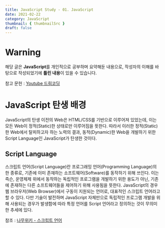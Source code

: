 ```yaml
---
title: JavaScript Study - 01. JavaScript
date: 2021-02-22
category: JavaScript
thumbnail: { thumbnailSrc }
draft: false
---
```


# Warning
해당 글은 **JavaScript**를 개인적으로 공부하며 요약해둔 내용으로, 
작성자의 이해를 바탕으로 작성되었기에 **틀린 내용**이 있을 수 있습니다.    

참고 문헌 : [Youtube 드림코딩](https://www.youtube.com/watch?v=wcsVjmHrUQg&list=PLv2d7VI9OotTVOL4QmPfvJWPJvkmv6h-2)


# JavaScript 탄생 배경
JavaScript의 탄생 이전의 Web은 HTML/CSS를 기반으로 이루어져 있었는데, 이는 모든 Web이 정적(Static)한 상태로만 이루어짐을 뜻한다. 따라서 이러한 정적(Static)한 Web에서 탈피하고자 하는 노력의 결과, 동적(Dynamic)한 Web을 개발하기 위한 Script Language인 JavaScript가 탄생한 것이다.    

## Script Language
스크립트 언어(Script Language)란 프로그래밍 언어(Programming Language)의 한 종류로, 기존에 이미 존재하는 소프트웨어(Software)를 동작하기 위해 쓰인다. 이는 즉슨, 운영체제 위에서 동작하는 독립적인 프로그램을 개발하기 위한 용도가 아닌, 기존에 존재하는 다른 소프트웨어들을 제어하기 위해 사용됨을 뜻한다. JavaScript의 경우 웹 브라우저(Web Browser)에서 구동이 지원되는 언어로, 대표적인 스크립트 언어라고 할 수 있다. 다만 기술이 발전하며 JavaScript 자체만으로 독립적인 프로그램 개발을 위해 사용되는 경우가 발생함에 따라 특정 언어를 Script 언어라고 정의하는 것이 무의미한 추세에 있다.

참조 : [나무위키 - 스크립트 언어](https://namu.wiki/w/%EC%8A%A4%ED%81%AC%EB%A6%BD%ED%8A%B8%20%EC%96%B8%EC%96%B4)


